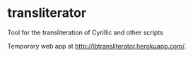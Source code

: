 # transliterator

Tool for the transliteration of Cyrillic and other scripts

Temporary web app at <http://lbtransliterator.herokuapp.com/>.

